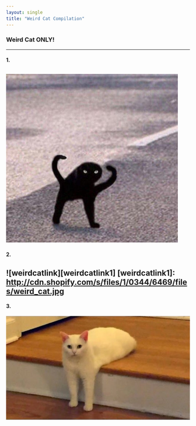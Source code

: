 ```yaml
---
layout: single
title: "Weird Cat Compilation"
---
```


### Weird Cat ONLY!

---
#### 1.
![weirdcat1](/assets/images/weirdcat1.jpg)
---
#### 2.
![weirdcatlink][weirdcatlink1]
[weirdcatlink1]: http://cdn.shopify.com/s/files/1/0344/6469/files/weird_cat.jpg
---
#### 3.
[![weirdcat2](/assets/images/weirdcat2.jpg "click!")](https://www.google.com/search?q=weird+cat&tbm=isch&ved=2ahUKEwiu8fj4qYr0AhWD3WEKHVCtDz4Q2-cCegQIABAA&oq=weird+cat&gs_lcp=CgNpbWcQAzIFCAAQgAQyBQgAEIAEMgUIABCABDIFCAAQgAQyBAgAEB4yBAgAEB4yBggAEAcQHjIGCAAQBxAeMgYIABAHEB4yBggAEAcQHlAAWABgwARoAHAAeACAAdoBiAHaAZIBAzItMZgBAKoBC2d3cy13aXotaW1nwAEB&sclient=img&ei=f-mJYe41g7uHA9DavvAD&bih=577&biw=1280)
